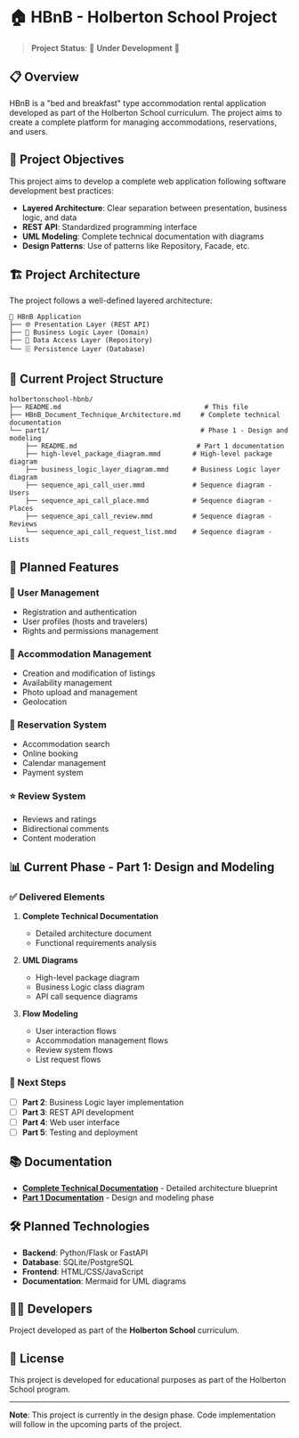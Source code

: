 # 🏠 HBnB - Holberton School Project

> **Project Status**: 🚧 **Under Development** 🚧

## 📋 Overview

HBnB is a "bed and breakfast" type accommodation rental application developed as part of the Holberton School curriculum. The project aims to create a complete platform for managing accommodations, reservations, and users.

## 🎯 Project Objectives

This project aims to develop a complete web application following software development best practices:

- **Layered Architecture**: Clear separation between presentation, business logic, and data
- **REST API**: Standardized programming interface
- **UML Modeling**: Complete technical documentation with diagrams
- **Design Patterns**: Use of patterns like Repository, Facade, etc.

## 🏗️ Project Architecture

The project follows a well-defined layered architecture:

```
📁 HBnB Application
├── 🌐 Presentation Layer (REST API)
├── 🧠 Business Logic Layer (Domain)
├── 💾 Data Access Layer (Repository)
└── 🗄️ Persistence Layer (Database)
```

## 📁 Current Project Structure

```
holbertonschool-hbnb/
├── README.md                                    # This file
├── HBnB_Document_Technique_Architecture.md     # Complete technical documentation
└── part1/                                      # Phase 1 - Design and modeling
    ├── README.md                              # Part 1 documentation
    ├── high-level_package_diagram.mmd        # High-level package diagram
    ├── business_logic_layer_diagram.mmd      # Business Logic layer diagram
    ├── sequence_api_call_user.mmd            # Sequence diagram - Users
    ├── sequence_api_call_place.mmd           # Sequence diagram - Places
    ├── sequence_api_call_review.mmd          # Sequence diagram - Reviews
    └── sequence_api_call_request_list.mmd    # Sequence diagram - Lists
```

## 🚀 Planned Features

### 👥 User Management
- Registration and authentication
- User profiles (hosts and travelers)
- Rights and permissions management

### 🏡 Accommodation Management
- Creation and modification of listings
- Availability management
- Photo upload and management
- Geolocation

### 📅 Reservation System
- Accommodation search
- Online booking
- Calendar management
- Payment system

### ⭐ Review System
- Reviews and ratings
- Bidirectional comments
- Content moderation

## 📊 Current Phase - Part 1: Design and Modeling

### ✅ Delivered Elements

1. **Complete Technical Documentation**
   - Detailed architecture document
   - Functional requirements analysis

2. **UML Diagrams**
   - High-level package diagram
   - Business Logic class diagram
   - API call sequence diagrams

3. **Flow Modeling**
   - User interaction flows
   - Accommodation management flows
   - Review system flows
   - List request flows

### 🔄 Next Steps

- [ ] **Part 2**: Business Logic layer implementation
- [ ] **Part 3**: REST API development
- [ ] **Part 4**: Web user interface
- [ ] **Part 5**: Testing and deployment

## 📚 Documentation

- **[Complete Technical Documentation](./HBnB_Document_Technique_Architecture.md)** - Detailed architecture blueprint
- **[Part 1 Documentation](./part1/README.md)** - Design and modeling phase

## 🛠️ Planned Technologies

- **Backend**: Python/Flask or FastAPI
- **Database**: SQLite/PostgreSQL
- **Frontend**: HTML/CSS/JavaScript
- **Documentation**: Mermaid for UML diagrams

## 👨‍💻 Developers

Project developed as part of the **Holberton School** curriculum.

## 📄 License

This project is developed for educational purposes as part of the Holberton School program.

---

**Note**: This project is currently in the design phase. Code implementation will follow in the upcoming parts of the project.
